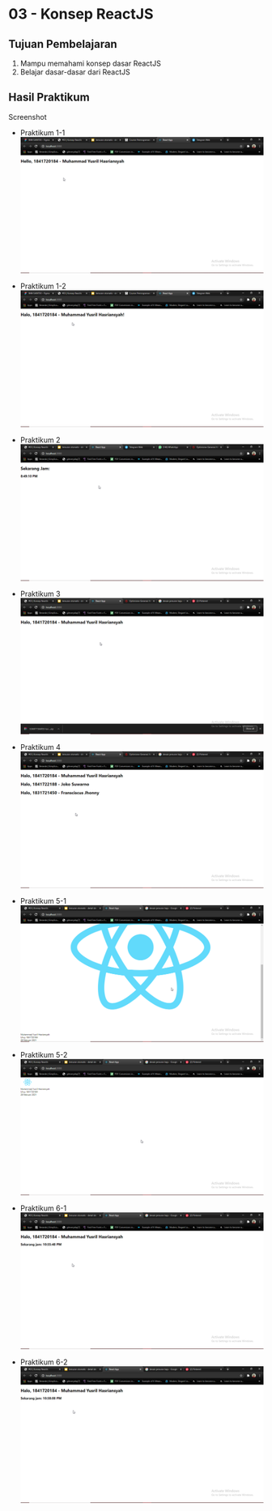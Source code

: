 # 03 - Konsep ReactJS

## Tujuan Pembelajaran

1. Mampu memahami konsep dasar ReactJS
2. Belajar dasar-dasar dari ReactJS


## Hasil Praktikum

Screenshot

* Praktikum 1-1
![praktikum 1-1](img/praktikum1-1.png) 

* Praktikum 1-2
![praktikum 1-2](img/praktikum1-2.png) 

* Praktikum 2
![praktikum 2](img/praktikum2.png) 

* Praktikum 3
![praktikum 3](img/praktikum3.png) 

* Praktikum 4
![praktikum 4](img/praktikum4.png) 

* Praktikum 5-1
![praktikum 5-1](img/praktikum5-1.png) 

* Praktikum 5-2
![praktikum 5-2](img/praktikum5-2.png) 

* Praktikum 6-1
![praktikum 6-1](img/praktikum6-1.png) 

* Praktikum 6-2
![praktikum 6-1](img/praktikum6-2.png) 